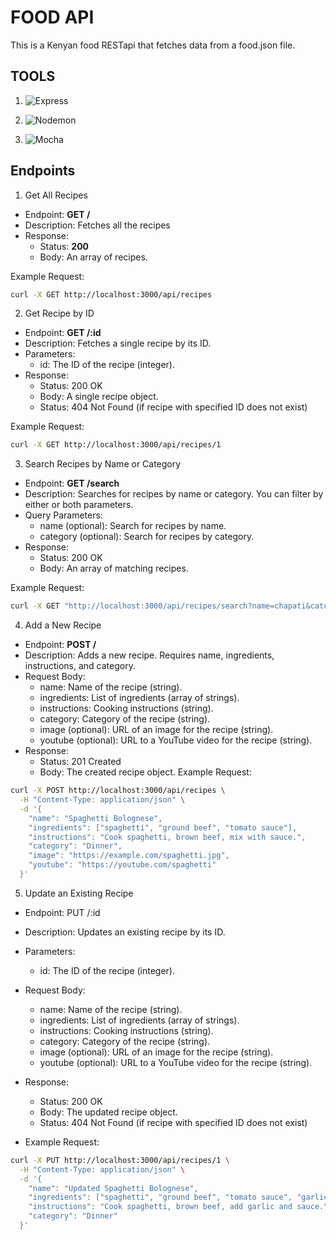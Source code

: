 # FOOD API

This is a Kenyan food RESTapi that fetches data from a food.json file.

## TOOLS

1. ![Express](https://img.shields.io/badge/Express.js-000000?style=for-the-badge&logo=express)

2. ![Nodemon](https://img.shields.io/badge/Nodemon-76d04b?style=for-the-badge&logo=nodemon)

3. ![Mocha](https://img.shields.io/badge/Mocha-8d6748?style=for-the-badge&logo=mocha)

## Endpoints

1. Get All Recipes

+ Endpoint: **GET /**
+ Description: Fetches all the recipes
+ Response: 
  + Status: **200**
  + Body: An array of recipes.

Example Request:

```bash
curl -X GET http://localhost:3000/api/recipes
```

2. Get Recipe by ID

+ Endpoint: **GET /:id**
+ Description: Fetches a single recipe by its ID.
+ Parameters:
  + id: The ID of the recipe (integer).
+ Response:
  + Status: 200 OK
  + Body: A single recipe object.
  + Status: 404 Not Found (if recipe with specified ID does not exist)

Example Request:

```bash
curl -X GET http://localhost:3000/api/recipes/1
```

3. Search Recipes by Name or Category

+ Endpoint: **GET /search**
+ Description: Searches for recipes by name or category. You can filter by either or both parameters.
+ Query Parameters:
  + name (optional): Search for recipes by name.
  + category (optional): Search for recipes by category.
+ Response:
  + Status: 200 OK
  + Body: An array of matching recipes.

Example Request:

```bash
curl -X GET "http://localhost:3000/api/recipes/search?name=chapati&category=bevarage"
```

4. Add a New Recipe

+ Endpoint: **POST /**
+ Description: Adds a new recipe. Requires name, ingredients, instructions, and category.
+ Request Body:
  + name: Name of the recipe (string).
  + ingredients: List of ingredients (array of strings).
  + instructions: Cooking instructions (string).
  + category: Category of the recipe (string).
  + image (optional): URL of an image for the recipe (string).
  + youtube (optional): URL to a YouTube video for the recipe (string).
+ Response:
  + Status: 201 Created
  + Body: The created recipe object.
Example Request:
```bash
curl -X POST http://localhost:3000/api/recipes \
  -H "Content-Type: application/json" \
  -d '{
    "name": "Spaghetti Bolognese",
    "ingredients": ["spaghetti", "ground beef", "tomato sauce"],
    "instructions": "Cook spaghetti, brown beef, mix with sauce.",
    "category": "Dinner",
    "image": "https://example.com/spaghetti.jpg",
    "youtube": "https://youtube.com/spaghetti"
  }'
```

5. Update an Existing Recipe
+ Endpoint: PUT /:id
+ Description: Updates an existing recipe by its ID.
+ Parameters:
  + id: The ID of the recipe (integer).
+ Request Body:
  + name: Name of the recipe (string).
  + ingredients: List of ingredients (array of strings).
  + instructions: Cooking instructions (string).
  + category: Category of the recipe (string).
  + image (optional): URL of an image for the recipe (string).
  + youtube (optional): URL to a YouTube video for the recipe (string).
+ Response:
  + Status: 200 OK
  + Body: The updated recipe object.
  + Status: 404 Not Found (if recipe with specified ID does not exist)

+ Example Request:

```bash
curl -X PUT http://localhost:3000/api/recipes/1 \
  -H "Content-Type: application/json" \
  -d '{
    "name": "Updated Spaghetti Bolognese",
    "ingredients": ["spaghetti", "ground beef", "tomato sauce", "garlic"],
    "instructions": "Cook spaghetti, brown beef, add garlic and sauce.",
    "category": "Dinner"
  }'
```
